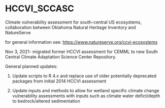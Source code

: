 # HCCVI_SCCASC
Climate vulnerability assessment for south-central US ecosystems, collaboration between Oklahoma Natural Heritage Inventory and NatureServe

for general information see: https://www.natureserve.org/ccvi-ecosystems

Nov 3, 2021- migrated former HCCVI assessment for CEMML to new South Central Climate Adaptation Science Center Repository. 


General planned updates: 

1) Update scripts to R 4.x and replace use of older potentially deprecated packages from initial 2014 HCCVI assessment

2) Update inputs and methods to allow for wetland specific climate change vulnerability assessments with inputs such as climate water defict/depth to bedrock/altered sedimentation
